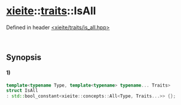 # [xieite](../../xieite.md)\:\:[traits](../../traits.md)\:\:IsAll
Defined in header [<xieite/traits/is_all.hpp>](../../../include/xieite/traits/is_all.hpp)

&nbsp;

## Synopsis
#### 1)
```cpp
template<typename Type, template<typename> typename... Traits>
struct IsAll
: std::bool_constant<xieite::concepts::All<Type, Traits...>> {};
```
